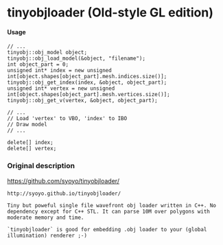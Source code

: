 # tinyobjloader (Old-style GL edition)

#### Usage
```c_cpp
// ...
tinyobj::obj_model object;
tinyobj::obj_load_model(&object, "filename");
int object_part = 0;
unsigned int* index = new unsigned int[object.shapes[object_part].mesh.indices.size()];
tinyobj::obj_get_index(index, &object, object_part);
unsigned int* vertex = new unsigned int[object.shapes[object_part].mesh.vertices.size()];
tinyobj::obj_get_v(vertex, &object, object_part);

// ...
// Load 'vertex' to VBO, 'index' to IBO
// Draw model
// ...

delete[] index;
delete[] vertex;
```

### Original description
https://github.com/syoyo/tinyobjloader/
```
http://syoyo.github.io/tinyobjloader/

Tiny but poweful single file wavefront obj loader written in C++. No dependency except for C++ STL. It can parse 10M over polygons with moderate memory and time.

`tinyobjloader` is good for embedding .obj loader to your (global illumination) renderer ;-)
```
